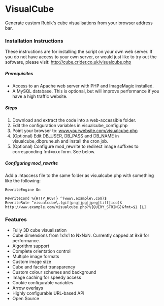 # VisualCube

Generate custom Rubik's cube visualisations from your browser address bar.

### Installation Instructions

These instructions are for installing the script on your own web server. If you
do not have access to your own server, or would just like to try out the
software, please visit: http://cube.crider.co.uk/visualcube.php

##### Prerequisites

- Access to an Apache web server with PHP and ImageMagic installed.
- A MySQL database. This is optional, but will improve performance if you have a
  high traffic website.

##### Steps

1. Download and extract the code into a web-accessible folder.
2. Edit the configuration variables in visualcube_config.php
3. Point your browser to: www.yourwebsite.com/visualcube.php
4. (Optional) Edit DB_USER, DB_PASS and DB_NAME in visualcube_dbprune.sh and
   install the cron job.
5. (Optional) Configure mod_rewrite to redirect image suffixes to corresponding
   fmt=xxx form. See below.

##### Configuring mod_rewrite

Add a .htaccess file to the same folder as visualcube.php with something like
the following:

```
RewriteEngine On

RewriteCond %{HTTP_HOST} ^(www\.example\.com)$
RewriteRule ^visualcube\.(gif|png|jpg|jpeg|tiff|ico)$ http://www.example.com/visualcube.php?%{QUERY_STRING}&fmt=$1 [L]
```

### Features

- Fully 3D cube visualisation
- Cube dimensions from 1x1x1 to NxNxN. Currently capped at 9x9 for performance.
- Algorithm support
- Complete orientation control
- Multiple image formats
- Custom image size
- Cube and facelet transparency
- Custom colour schemes and background
- Image caching for speedy access
- Cookie configurable variables
- Arrow overlays
- Highly configurable URL-based API
- Open Source
